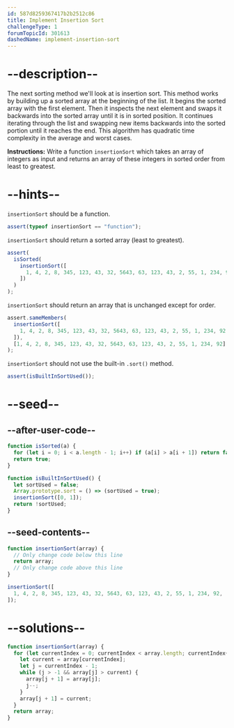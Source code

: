 ```yaml
---
id: 587d8259367417b2b2512c86
title: Implement Insertion Sort
challengeType: 1
forumTopicId: 301613
dashedName: implement-insertion-sort
---
```


# --description--

The next sorting method we'll look at is insertion sort. This method works by building up a sorted array at the beginning of the list. It begins the sorted array with the first element. Then it inspects the next element and swaps it backwards into the sorted array until it is in sorted position. It continues iterating through the list and swapping new items backwards into the sorted portion until it reaches the end. This algorithm has quadratic time complexity in the average and worst cases.

**Instructions:** Write a function `insertionSort` which takes an array of integers as input and returns an array of these integers in sorted order from least to greatest.

# --hints--

`insertionSort` should be a function.

```js
assert(typeof insertionSort == "function");
```

`insertionSort` should return a sorted array (least to greatest).

```js
assert(
  isSorted(
    insertionSort([
      1, 4, 2, 8, 345, 123, 43, 32, 5643, 63, 123, 43, 2, 55, 1, 234, 92,
    ])
  )
);
```

`insertionSort` should return an array that is unchanged except for order.

```js
assert.sameMembers(
  insertionSort([
    1, 4, 2, 8, 345, 123, 43, 32, 5643, 63, 123, 43, 2, 55, 1, 234, 92,
  ]),
  [1, 4, 2, 8, 345, 123, 43, 32, 5643, 63, 123, 43, 2, 55, 1, 234, 92]
);
```

`insertionSort` should not use the built-in `.sort()` method.

```js
assert(isBuiltInSortUsed());
```

# --seed--

## --after-user-code--

```js
function isSorted(a) {
  for (let i = 0; i < a.length - 1; i++) if (a[i] > a[i + 1]) return false;
  return true;
}

function isBuiltInSortUsed() {
  let sortUsed = false;
  Array.prototype.sort = () => (sortUsed = true);
  insertionSort([0, 1]);
  return !sortUsed;
}
```

## --seed-contents--

```js
function insertionSort(array) {
  // Only change code below this line
  return array;
  // Only change code above this line
}

insertionSort([
  1, 4, 2, 8, 345, 123, 43, 32, 5643, 63, 123, 43, 2, 55, 1, 234, 92,
]);
```

# --solutions--

```js
function insertionSort(array) {
  for (let currentIndex = 0; currentIndex < array.length; currentIndex++) {
    let current = array[currentIndex];
    let j = currentIndex - 1;
    while (j > -1 && array[j] > current) {
      array[j + 1] = array[j];
      j--;
    }
    array[j + 1] = current;
  }
  return array;
}
```
